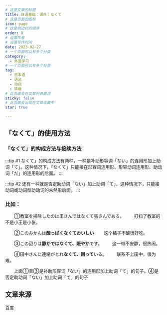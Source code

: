 ```yaml
---
# 这是文章的标题
title: 日语基础：课外：なくて
# 这是页面的图标
icon: page
# 这是侧边栏的顺序
order: 8
# 设置作者
# 设置写作时间
date: 2023-02-27
# 一个页面可以有多个分类
category:
  - 外语学习
# 一个页面可以有多个标签
tag:
  - 日本语
  - 语法
  - 动词
  - 转载
# 此页面会在文章列表置顶
sticky: false
# 此页面会出现在文章收藏中
star: true

---
```





## 「なくて」的使用方法

### 「なくて」的构成方法与接续方法

:::tip #1
なくて」的构成方法有两种，一种是补助形容词「ない」的连用形加上助词「て」。这种情况下，「なくて」只能接在形容词连用形、形容动词连用形、助动词「だ」的连用形的后面。
:::

:::tip #2
还有一种就是否定助动词「ない」加上助词「て」，这种情况下，只能接动词或动词型助动词的未然形后面。
:::

### 比如：
　　①教室を掃除したのは王さんではなくて張さんである。
　　打扫了教室的不是小王是小张。

　　②このみかんは**酸っぱくなくておいしい**
　　这个橘子不酸很好吃。

　　③この辺りは**静かではなくて、賑やか**です。
　　这一带不安静，很热闹。

　　④田中さんに連絡がとれ**なくて、困って**いる。
　　联系不上田中，很为难。

　　上面①至③是补助形容词「ない」的连用形加上助词「て」的句子。④是否定助动词「ない」加上助词「て」的句子
 
 ## 文章来源
 百度


　　
